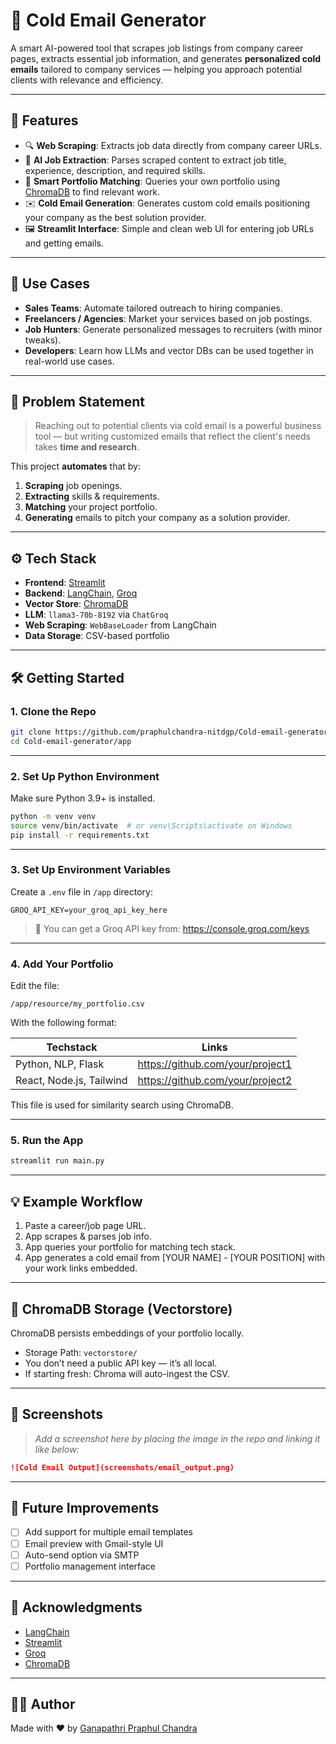 
# 📧 Cold Email Generator

A smart AI-powered tool that scrapes job listings from company career pages, extracts essential job information, and generates **personalized cold emails** tailored to company services — helping you approach potential clients with relevance and efficiency.

---

## 🚀 Features

- 🔍 **Web Scraping**: Extracts job data directly from company career URLs.
- 🤖 **AI Job Extraction**: Parses scraped content to extract job title, experience, description, and required skills.
- 🧠 **Smart Portfolio Matching**: Queries your own portfolio using [ChromaDB](https://docs.trychroma.com/) to find relevant work.
- ✉️ **Cold Email Generation**: Generates custom cold emails positioning your company as the best solution provider.
- 🖼️ **Streamlit Interface**: Simple and clean web UI for entering job URLs and getting emails.

---

## 📌 Use Cases

- **Sales Teams**: Automate tailored outreach to hiring companies.
- **Freelancers / Agencies**: Market your services based on job postings.
- **Job Hunters**: Generate personalized messages to recruiters (with minor tweaks).
- **Developers**: Learn how LLMs and vector DBs can be used together in real-world use cases.

---

## 🧩 Problem Statement

> Reaching out to potential clients via cold email is a powerful business tool — but writing customized emails that reflect the client's needs takes **time and research**.

This project **automates** that by:
1. **Scraping** job openings.
2. **Extracting** skills & requirements.
3. **Matching** your project portfolio.
4. **Generating** emails to pitch your company as a solution provider.

---

## ⚙️ Tech Stack

- **Frontend**: [Streamlit](https://streamlit.io)
- **Backend**: [LangChain](https://www.langchain.com), [Groq](https://groq.com/)
- **Vector Store**: [ChromaDB](https://www.trychroma.com/)
- **LLM**: `llama3-70b-8192` via `ChatGroq`
- **Web Scraping**: `WebBaseLoader` from LangChain
- **Data Storage**: CSV-based portfolio

---

## 🛠️ Getting Started

### 1. **Clone the Repo**

```bash
git clone https://github.com/praphulchandra-nitdgp/Cold-email-generator.git
cd Cold-email-generator/app
```

---

### 2. **Set Up Python Environment**

Make sure Python 3.9+ is installed.

```bash
python -m venv venv
source venv/bin/activate  # or venv\Scripts\activate on Windows
pip install -r requirements.txt
```

---

### 3. **Set Up Environment Variables**

Create a `.env` file in `/app` directory:

```
GROQ_API_KEY=your_groq_api_key_here
```

> 🔐 You can get a Groq API key from: https://console.groq.com/keys

---

### 4. **Add Your Portfolio**

Edit the file:

```
/app/resource/my_portfolio.csv
```

With the following format:

| Techstack                  | Links                                  |
|---------------------------|----------------------------------------|
| Python, NLP, Flask        | https://github.com/your/project1       |
| React, Node.js, Tailwind  | https://github.com/your/project2       |

This file is used for similarity search using ChromaDB.

---

### 5. **Run the App**

```bash
streamlit run main.py
```

---

## 💡 Example Workflow

1. Paste a career/job page URL.
2. App scrapes & parses job info.
3. App queries your portfolio for matching tech stack.
4. App generates a cold email from [YOUR NAME] - [YOUR POSITION] with your work links embedded.

---

## 🔐 ChromaDB Storage (Vectorstore)

ChromaDB persists embeddings of your portfolio locally.

- Storage Path: `vectorstore/`
- You don’t need a public API key — it’s all local.
- If starting fresh: Chroma will auto-ingest the CSV.

---

## 📸 Screenshots

> _Add a screenshot here by placing the image in the repo and linking it like below:_

```markdown
![Cold Email Output](screenshots/email_output.png)
```

---

## 🧠 Future Improvements

- [ ] Add support for multiple email templates
- [ ] Email preview with Gmail-style UI
- [ ] Auto-send option via SMTP
- [ ] Portfolio management interface

---

## 🤝 Acknowledgments

- [LangChain](https://www.langchain.com)
- [Streamlit](https://streamlit.io)
- [Groq](https://groq.com)
- [ChromaDB](https://www.trychroma.com)

---

## 🧑‍💻 Author

Made with ❤️ by [Ganapathri Praphul Chandra](https://www.linkedin.com/in/praphul-chandra-ganapathri-018a692a8/)

